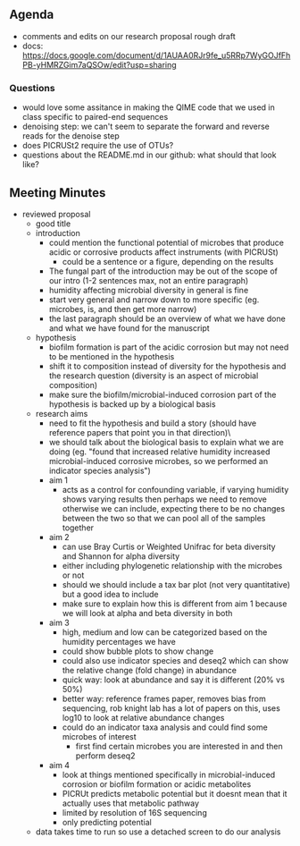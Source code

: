 ## Agenda
- comments and edits on our research proposal rough draft
- docs: https://docs.google.com/document/d/1AUAA0RJr9fe_u5RRp7WyGOJfFhPB-yHMRZGim7aQSOw/edit?usp=sharing

### Questions 
- would love some assitance in making the QIME code that we used in class specific to paired-end sequences
- denoising step: we can't seem to separate the forward and reverse reads for the denoise step
- does PICRUSt2 require the use of OTUs?
- questions about the README.md in our github: what should that look like?

## Meeting Minutes
- reviewed proposal
  - good title
  - introduction
    - could mention the functional potential of microbes that produce acidic or corrosive products affect instruments (with PICRUSt)
      - could be a sentence or a figure, depending on the results
    - The fungal part of the introduction may be out of the scope of our intro (1-2 sentences max, not an entire paragraph)
    - humidity affecting microbial diversity in general is fine
    - start very general and narrow down to more specific (eg. microbes, is, and then get more narrow)
    - the last paragraph should be an overview of what we have done and what we have found for the manuscript
  - hypothesis
    - biofilm formation is part of the acidic corrosion but may not need to be mentioned in the hypothesis
    - shift it to composition instead of diversity for the hypothesis and the research question (diversity is an aspect of microbial composition)
    - make sure the biofilm/microbial-induced corrosion part of the hypothesis is backed up by a biological basis
  - research aims
    - need to fit the hypothesis and build a story (should have reference papers that point you in that direction)\
    - we should talk about the biological basis to explain what we are doing (eg. "found that increased relative humidity increased   microbial-induced corrosive microbes, so we performed an indicator species analysis")
    - aim 1
      - acts as a control for confounding variable, if varying humidity shows varying results then perhaps we need to remove otherwise we can include, expecting there to be no changes between the two so that we can pool all of the samples together
    - aim 2
      -  can use Bray Curtis or Weighted Unifrac for beta diversity and Shannon for alpha diversity
        - either including phylogenetic relationship with the microbes or not
      -  should we should include a tax bar plot (not very quantitative) but a good idea to include
      - make sure to explain how this is different from aim 1 because we will look at alpha and beta diversity in both
    - aim 3
      - high, medium and low can be categorized based on the humidity percentages we have
      - could show bubble plots to show change
      - could also use indicator species and deseq2 which can show the relative change (fold change) in abundance
      - quick way: look at abundance and say it is different (20% vs 50%)
      - better way: reference frames paper, removes bias from sequencing, rob knight lab has a lot of papers on this, uses log10 to look at relative abundance changes
      - could do an indicator taxa analysis and could find some microbes of interest
        - first find certain microbes you are interested in and then perform deseq2
    - aim 4
      - look at things mentioned specifically in microbial-induced corrosion or biofilm formation or acidic metabolites
      - PICRUt predicts metabolic potential but it doesnt mean that it actually uses that metabolic pathway
      - limited by resolution of 16S sequencing
      - only predicting potential
  - data takes time to run so use a detached screen to do our analysis
